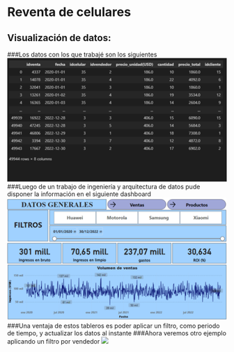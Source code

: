 # Reventa de celulares
## Visualización de datos:
###Los datos con los que trabajé son los siguientes
![](https://github.com/AxelBrianP/Visualizacion_de_datos/blob/main/1.png)
###Luego de un trabajo de ingeniería y arquitectura de datos pude disponer la información en el siguiente dashboard
![](https://github.com/AxelBrianP/Visualizacion_de_datos/blob/main/2.png)
###Una ventaja de estos tableros es poder aplicar un filtro, como periodo de tiempo, y actualizar los datos al instante
###Ahora veremos otro ejemplo aplicando un filtro por vendedor
![](https://github.com/AxelBrianP/Visualizacion_de_datos/commit/6e61698d9f21824a42a58276b020f346183e4a65)
